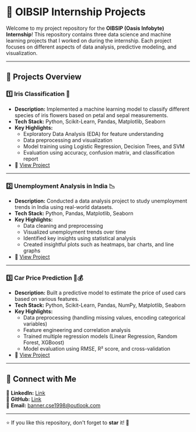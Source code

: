 # 🌟 OIBSIP Internship Projects

Welcome to my project repository for the **OIBSIP (Oasis Infobyte) Internship**! This repository contains three data science and machine learning projects that I worked on during the internship. Each project focuses on different aspects of data analysis, predictive modeling, and visualization.

---

## 🚀 Projects Overview

### 1️⃣ **Iris Classification** 🌸
- **Description:** Implemented a machine learning model to classify different species of iris flowers based on petal and sepal measurements.
- **Tech Stack:** Python, Scikit-Learn, Pandas, Matplotlib, Seaborn
- **Key Highlights:**
  - Exploratory Data Analysis (EDA) for feature understanding
  - Data preprocessing and visualization
  - Model training using Logistic Regression, Decision Trees, and SVM
  - Evaluation using accuracy, confusion matrix, and classification report
- 📌 [View Project](https://github.com/banner-subha/OIBSIP/tree/main/Iris%20Classification) <!--  -->

---

### 2️⃣ **Unemployment Analysis in India** 📉
- **Description:** Conducted a data analysis project to study unemployment trends in India using real-world datasets.
- **Tech Stack:** Python, Pandas, Matplotlib, Seaborn
- **Key Highlights:**
  - Data cleaning and preprocessing
  - Visualized unemployment trends over time
  - Identified key insights using statistical analysis
  - Created insightful plots such as heatmaps, bar charts, and line graphs
- 📌 [View Project](https://github.com/banner-subha/OIBSIP/tree/main/Unemployment%20in%20India%20Analysis) <!--  -->

---

### 3️⃣ **Car Price Prediction** 🚗💰
- **Description:** Built a predictive model to estimate the price of used cars based on various features.
- **Tech Stack:** Python, Scikit-Learn, Pandas, NumPy, Matplotlib, Seaborn
- **Key Highlights:**
  - Data preprocessing (handling missing values, encoding categorical variables)
  - Feature engineering and correlation analysis
  - Trained multiple regression models (Linear Regression, Random Forest, XGBoost)
  - Model evaluation using RMSE, R² score, and cross-validation
- 📌 [View Project](https://github.com/banner-subha/OIBSIP/tree/main/Car%20Price%20Prediction) <!--  -->

---

## 📌 Connect with Me
💼 **LinkedIn:** [Link](linkedin.com/in/banner-subha) <!-- Replace with actual link -->  
📂 **GitHub:** [Link](https://github.com/banner-subha)  
📧 **Email:** banner.cse1998@outlook.com 

---

⭐ If you like this repository, don't forget to **star** it! 🚀
